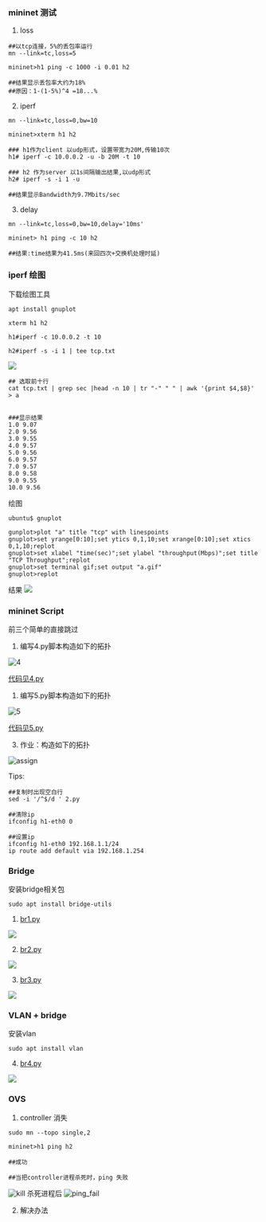 ### mininet 测试
1.  loss

```
##以tcp连接，5%的丢包率运行
mn --link=tc,loss=5

mininet>h1 ping -c 1000 -i 0.01 h2

##结果显示丢包率大约为18%
##原因：1-(1-5%)^4 =18...%
```


2.  iperf

```
mn --link=tc,loss=0,bw=10

mininet>xterm h1 h2

### h1作为client 以udp形式，设置带宽为20M,传输10次
h1# iperf -c 10.0.0.2 -u -b 20M -t 10

### h2 作为server 以1s间隔输出结果,以udp形式
h2# iperf -s -i 1 -u

##结果显示Bandwidth为9.7Mbits/sec
```

3.  delay

```
mn --link=tc,loss=0,bw=10,delay='10ms'

mininet> h1 ping -c 10 h2

##结果:time结果为41.5ms(来回四次+交换机处理时延)

```


### iperf 绘图

下载绘图工具
```
apt install gnuplot
```
```
xterm h1 h2

h1#iperf -c 10.0.0.2 -t 10

h2#iperf -s -i 1 | tee tcp.txt

```

![](./iperf_plot/iperf.png)

```
## 选取前十行
cat tcp.txt | grep sec |head -n 10 | tr "-" " " | awk '{print $4,$8}' > a


###显示结果
1.0 9.07
2.0 9.56
3.0 9.55
4.0 9.57
5.0 9.56
6.0 9.57
7.0 9.57
8.0 9.58
9.0 9.55
10.0 9.56
```

绘图
```
ubuntu$ gnuplot

gunplot>plot "a" title "tcp" with linespoints
gnuplot>set yrange[0:10];set ytics 0,1,10;set xrange[0:10];set xtics 0,1,10;replot
gnuplot>set xlabel "time(sec)";set ylabel "throughput(Mbps)";set title "TCP Throughput";replot
gnuplot>set terminal gif;set output "a.gif"
gnuplot>replot
```
结果
![](./iperf_plot/a.gif)

### mininet Script

前三个简单的直接跳过

1.  编写4.py脚本构造如下的拓扑

![4](./net_topo/4.png)

[代码见4.py](./net_topo/4.py)


1.  编写5.py脚本构造如下的拓扑

![5](./net_topo/5.png)

[代码见5.py](./net_topo/5.py)


3.  作业：构造如下的拓扑

![assign](./net_topo/assign.png)

Tips:
```
##复制时出现空白行
sed -i '/^$/d ' 2.py
```

```
##清除ip
ifconfig h1-eth0 0

##设置ip
ifconfig h1-eth0 192.168.1.1/24
ip route add default via 192.168.1.254

```



### Bridge

安装bridge相关包
```
sudo apt install bridge-utils
```

1. [br1.py](./bridge/br1.py)


![](./bridge/br1.png)


2.  [br2.py](./bridge/br2.py)


![](./bridge/br2.png)


3.  [br3.py](./bridge/br3.py)

![](./bridge/br3.png)


### VLAN + bridge

安装vlan
```
sudo apt install vlan
```
4.  [br4.py](./vlan/br4.py)

![](./vlan/br4.png)

### OVS

1.  controller 消失

```
sudo mn --topo single,2

mininet>h1 ping h2 

##成功

##当把controller进程杀死时，ping 失败
```
![kill](./OVS/kill_controller.png)
杀死进程后
![ping_fail](./OVS/ping_fail.png)

2.  解决办法

